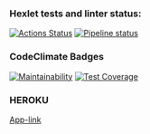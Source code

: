 ### Hexlet tests and linter status:
[![Actions Status](https://github.com/ya-makariy/java-project-lvl4/workflows/hexlet-check/badge.svg)](https://github.com/ya-makariy/java-project-lvl4/actions)
[![Pipeline status](https://github.com/ya-makariy/java-project-lvl4/workflows/build-app/badge.svg)](https://github.com/ya-makariy/java-project-lvl4/actions)
### CodeClimate Badges
[![Maintainability](https://api.codeclimate.com/v1/badges/6f097833e122d5cd9d2e/maintainability)](https://codeclimate.com/github/ya-makariy/java-project-lvl4/maintainability)
[![Test Coverage](https://api.codeclimate.com/v1/badges/6f097833e122d5cd9d2e/test_coverage)](https://codeclimate.com/github/ya-makariy/java-project-lvl4/test_coverage)
### HEROKU
[App-link](https://polar-cove-24397.herokuapp.com/)